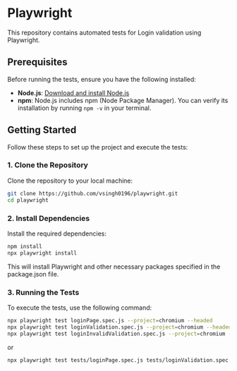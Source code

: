 # Playwright

This repository contains automated tests for Login validation using Playwright.

## Prerequisites

Before running the tests, ensure you have the following installed:

- **Node.js**: [Download and install Node.js](https://nodejs.org/)
- **npm**: Node.js includes npm (Node Package Manager). You can verify its installation by running `npm -v` in your terminal.

## Getting Started

Follow these steps to set up the project and execute the tests:

### 1. Clone the Repository

Clone the repository to your local machine:

```bash
git clone https://github.com/vsingh0196/playwright.git
cd playwright
```
### 2. Install Dependencies
Install the required dependencies:

```bash
npm install
npx playwright install
```
This will install Playwright and other necessary packages specified in the package.json file.

### 3. Running the Tests
To execute the tests, use the following command:

```bash
npx playwright test loginPage.spec.js --project=chromium --headed
npx playwright test loginValidation.spec.js --project=chromium --headed
npx playwright test loginInvalidValidation.spec.js --project=chromium --headed
```
or 
```bash
npx playwright test tests/loginPage.spec.js tests/loginValidation.spec.js tests/loginInvalidValidation.spec.js --project=chromium --headed
```
